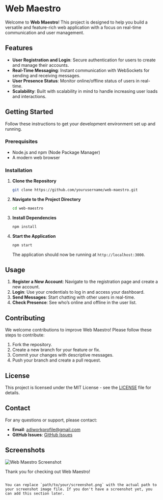 



# Web Maestro

Welcome to **Web Maestro**! This project is designed to help you build a versatile and feature-rich web application with a focus on real-time communication and user management.

## Features

- **User Registration and Login**: Secure authentication for users to create and manage their accounts.
- **Real-Time Messaging**: Instant communication with WebSockets for sending and receiving messages.
- **User Presence Status**: Monitor online/offline status of users in real-time.
- **Scalability**: Built with scalability in mind to handle increasing user loads and interactions.

## Getting Started

Follow these instructions to get your development environment set up and running.

### Prerequisites

- Node.js and npm (Node Package Manager)
- A modern web browser

### Installation

1. **Clone the Repository**

   ```bash
   git clone https://github.com/yourusername/web-maestro.git
   ```

2. **Navigate to the Project Directory**

   ```bash
   cd web-maestro
   ```

3. **Install Dependencies**

   ```bash
   npm install
   ```

4. **Start the Application**

   ```bash
   npm start
   ```

   The application should now be running at `http://localhost:3000`.

## Usage

1. **Register a New Account**: Navigate to the registration page and create a new account.
2. **Login**: Use your credentials to log in and access your dashboard.
3. **Send Messages**: Start chatting with other users in real-time.
4. **Check Presence**: See who’s online and offline in the user list.

## Contributing

We welcome contributions to improve Web Maestro! Please follow these steps to contribute:

1. Fork the repository.
2. Create a new branch for your feature or fix.
3. Commit your changes with descriptive messages.
4. Push your branch and create a pull request.

## License

This project is licensed under the MIT License - see the [LICENSE](LICENSE) file for details.

## Contact

For any questions or support, please contact:

- **Email**: adiworkprofile@gmail.com
- **GitHub Issues**: [GitHub Issues](https://github.com/yourusername/web-maestro/issues)

## Screenshots

![Web Maestro Screenshot](path/to/your/screenshot.png)

Thank you for checking out Web Maestro!
```

You can replace `path/to/your/screenshot.png` with the actual path to your screenshot image file. If you don't have a screenshot yet, you can add this section later.


